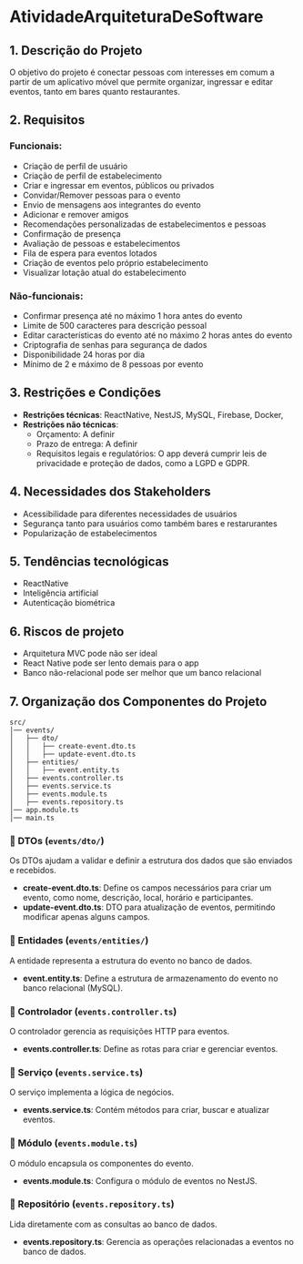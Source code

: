 # AtividadeArquiteturaDeSoftware

## 1. Descrição do Projeto
O objetivo do projeto é conectar pessoas com interesses em comum a partir de um aplicativo móvel que permite organizar, ingressar e editar eventos, tanto em bares quanto restaurantes.

## 2. Requisitos
### Funcionais:
- Criação de perfil de usuário
- Criação de perfil de estabelecimento
- Criar e ingressar em eventos, públicos ou privados
- Convidar/Remover pessoas para o evento
- Envio de mensagens aos integrantes do evento
- Adicionar e remover amigos
- Recomendações personalizadas de estabelecimentos e pessoas
- Confirmação de presença
- Avaliação de pessoas e estabelecimentos
- Fila de espera para eventos lotados
- Criação de eventos pelo próprio estabelecimento
- Visualizar lotação atual do estabelecimento

### Não-funcionais:
- Confirmar presença até no máximo 1 hora antes do evento
- Limite de 500 caracteres para descrição pessoal
- Editar características do evento até no máximo 2 horas antes do evento
- Criptografia de senhas para segurança de dados
- Disponibilidade 24 horas por dia
- Mínimo de 2 e máximo de 8 pessoas por evento

## 3. Restrições e Condições
- **Restrições técnicas**: ReactNative, NestJS, MySQL, Firebase, Docker, 
- **Restrições não técnicas**:
  - Orçamento: A definir
  - Prazo de entrega: A definir
  - Requisitos legais e regulatórios: O app deverá cumprir leis de privacidade e proteção de dados, como a LGPD e GDPR.

## 4. Necessidades dos Stakeholders
- Acessibilidade para diferentes necessidades de usuários
- Segurança tanto para usuários como também bares e restarurantes
- Popularização de estabelecimentos

## 5. Tendências tecnológicas
- ReactNative
- Inteligência artificial
- Autenticação biométrica

## 6. Riscos de projeto
- Arquitetura MVC pode não ser ideal
- React Native pode ser lento demais para o app
- Banco não-relacional pode ser melhor que um banco relacional

## 7. Organização dos Componentes do Projeto

```
src/
│── events/                   
│   ├── dto/                    
│   │   ├── create-event.dto.ts  
│   │   ├── update-event.dto.ts  
│   ├── entities/                 
│   │   ├── event.entity.ts      
│   ├── events.controller.ts     
│   ├── events.service.ts         
│   ├── events.module.ts         
│   ├── events.repository.ts      
│── app.module.ts                
│── main.ts                      
```

### 📂 DTOs (`events/dto/`)
Os DTOs ajudam a validar e definir a estrutura dos dados que são enviados e recebidos.

- **create-event.dto.ts**: Define os campos necessários para criar um evento, como nome, descrição, local, horário e participantes.
- **update-event.dto.ts**: DTO para atualização de eventos, permitindo modificar apenas alguns campos.

### 📂 Entidades (`events/entities/`)
A entidade representa a estrutura do evento no banco de dados.

- **event.entity.ts**: Define a estrutura de armazenamento do evento no banco relacional (MySQL).

### 📂 Controlador (`events.controller.ts`)
O controlador gerencia as requisições HTTP para eventos.

- **events.controller.ts**: Define as rotas para criar e gerenciar eventos.

### 📂 Serviço (`events.service.ts`)
O serviço implementa a lógica de negócios.

- **events.service.ts**: Contém métodos para criar, buscar e atualizar eventos.

### 📂 Módulo (`events.module.ts`)
O módulo encapsula os componentes do evento.

- **events.module.ts**: Configura o módulo de eventos no NestJS.

### 📂 Repositório (`events.repository.ts`)
Lida diretamente com as consultas ao banco de dados.

- **events.repository.ts**: Gerencia as operações relacionadas a eventos no banco de dados.


